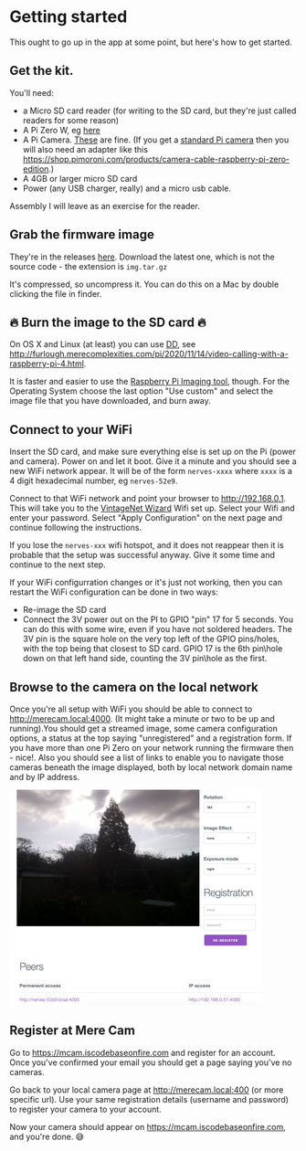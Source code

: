 # Getting started

This ought to go up in the app at some point, but here's how to get started.

## Get the kit.

You'll need:

* a Micro SD card reader (for writing to the SD card, but they're just called readers for some reason)
* A Pi Zero W, eg [here](https://shop.pimoroni.com/products/raspberry-pi-zero-w)
* A Pi Camera. [These](https://shop.pimoroni.com/products/raspberry-pi-zero-camera-module) are fine. (If you get a [standard Pi camera](https://shop.pimoroni.com/products/raspberry-pi-camera-module-v2-1-with-mount) then you will also need an adapter like this https://shop.pimoroni.com/products/camera-cable-raspberry-pi-zero-edition.)
* A 4GB or larger micro SD card
* Power (any USB charger, really) and a micro usb cable.

Assembly I will leave as an exercise for the reader.

## Grab the firmware image

They're in the releases [here](https://github.com/paulanthonywilson/mcam/releases). Download the latest one, which is not the source code - the extension is `img.tar.gz`

It's compressed, so uncompress it. You can do this on a Mac by double clicking the file in finder.

## 🔥 Burn the image to the SD card 🔥

On OS X and Linux (at least) you can use [DD](https://www.man7.org/linux/man-pages/man1/dd.1.html), see http://furlough.merecomplexities.com/pi/2020/11/14/video-calling-with-a-raspberry-pi-4.html. 

It is faster and easier to use the [Raspberry Pi Imaging tool](https://www.raspberrypi.org/software/), though. For the Operating System choose the last option "Use custom" and select the image file that you have downloaded, and burn away. 

## Connect to your WiFi

Insert the SD card, and make sure everything else is set up on the Pi (power and camera). Power on and let it boot. Give it a minute and you should see a new WiFi network appear. It will be of the form `nerves-xxxx` where `xxxx` is a 4 digit hexadecimal number, eg `nerves-52e9`. 

Connect to that WiFi network and point your browser to http://192.168.0.1. This will take you to the [VintageNet Wizard](https://hexdocs.pm/vintage_net_wizard/readme.html) Wifi set up. Select your Wifi and enter your password. Select "Apply Configuration" on the next page and continue following the instructions.

If you lose the `nerves-xxx` wifi hotspot, and it does not reappear then it is probable that the setup was successful anyway. Give it some time and continue to the next step.

If your WiFi configurration changes or it's just not working, then you can restart the WiFi configuration can be done in two ways:

* Re-image the SD card
* Connect the 3V power out on the PI to GPIO "pin" 17 for 5 seconds. You can do this with some wire, even if you have not soldered headers.  The 3V pin is the square hole on the very top left of the GPIO pins/holes, with the top being that closest to SD card. GPIO 17 is the 6th pin\hole down on that left hand side, counting the 3V pin\hole as the first.

## Browse to the camera on the local network

Once you're all setup with WiFi you should be able to connect to http://merecam.local:4000. (It might take a minute or two to be up and running).You should get a streamed image, some camera configuration options, a status at the top saying "unregistered" and a registration form. If you have more than one Pi Zero on your network running the firmware then - nice!. Also you should see a list of links to enable you to navigate those cameras beneath the image displayed, both by local network domain name and by IP address.  

![Screen shot of the kind of page you should see](local_cam_page.png)

## Register at Mere Cam

Go to https://mcam.iscodebaseonfire.com and register for an account. Once you've confirmed your email you should get a page saying you've no cameras.

Go back to your local camera page at  http://merecam.local:400 (or more specific url). Use your same registration details (username and password) to register your camera to your account.

Now your camera should appear on https://mcam.iscodebaseonfire.com, and you're done. 😅






